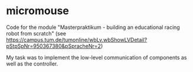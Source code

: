 # micromouse

Code for the module "Masterpraktikum - building an educational racing robot from scratch" (see https://campus.tum.de/tumonline/wbLv.wbShowLVDetail?pStpSpNr=950367380&pSpracheNr=2)

My task was to implement the low-level communication of components as well as the controller.
